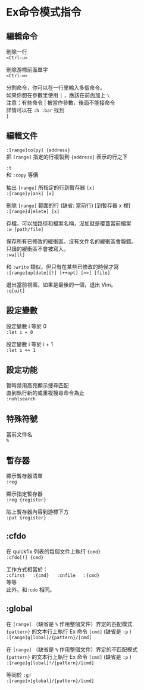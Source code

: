 # Ex命令模式指令

## 編輯命令

刪除一行  
`<Ctrl-u>`

刪除游標前面單字  
`<Ctrl-w>`

分割命令，你可以在一行里輸入多個命令。  
如果你想在參數里使用 `|` ，應該在前面加上 `\`   
注意：有些命令 \| 被當作參數，後面不能接命令  
詳情可以在 `:h :bar` 找到  
`|`

## 編輯文件

`:[range]co[py] {address}`  
把 `[range]` 指定的行複製到 `{address}` 表示的行之下

`:t`  
和 `:copy` 等價

抽出 `[range]` 所指定的行到暫存器 `[x]`  
`:[range]y[ank] [x]`

刪除 `[range]` 範圍的行 \(缺省: 當前行\) \[到暫存器 x 裡\]  
`:[range]d[elete] [x]`

存檔，可以加路徑和檔案名稱，沒加就是覆蓋當前檔案  
`:w [path/file]`

保存所有已修改的緩衝區。沒有文件名的緩衝區會報錯。  
只讀的緩衝區不會被寫入。  
`:wa[ll]`

和 `:write` 類似，但只有在某些已修改的時候才寫  
`:[range]up[date][!] [++opt] [>>] [file]`

退出當前視窗。如果是最後的一個，退出 Vim。  
`:q[uit]`

## 設定變數

設定變數 i 等於 0  
`:let i = 0`  
  
設定變數 i 等於 i + 1  
`:let i += 1`  


## 設定功能

暫時禁用高亮顯示搜尋匹配  
直到執行新的或重複搜尋命令為止  
`:nohlsearch`

## 特殊符號

當前文件名  
`%`

## 暫存器

顯示暫存器清單  
`:reg`  
  
顯示指定暫存器  
`:reg {register}`   
  
貼上暫存器內容到游標下方  
`:put {register}` 

## :cfdo

在 quickfix 列表的每個文件上執行 `{cmd}`  
`:cfdo[!] {cmd}`

工作方式相當於：  
`:cfirst  
:{cmd}  
:cnfile  
:{cmd}`  
等等  
此外，和`:cdo` 相同。

## :global

在 `[range]` （缺省是 `%` 作用整個文件）界定的匹配模式  
`{pattern}` 的文本行上執行 Ex 命令 `[cmd]` \(缺省是 `:p` \)  
`:[range]g[lobal]/{pattern}/[cmd]`

在 `[range]` （缺省是 `%` 作用整個文件）界定的不匹配模式  
`{pattern}` 的文本行上執行 Ex 命令 `[cmd]` \(缺省是 `:p` \)  
`:[range]g[lobal]!/{pattern}/[cmd]`

等同於 `:g!`  
`:[range]v[global]/{pattern}/[cmd]`

